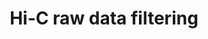---
title: "Hi-C raw data filtering"
permalink: /hic_data_trimming/
layout: single

toc: true 
toc_sticky: true

excerpt: "there be whales"

sidebar:
  nav: sidebar-main
---